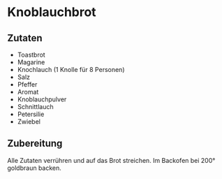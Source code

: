 Knoblauchbrot
=============

Zutaten
-------
* Toastbrot
* Magarine
* Knochlauch (1 Knolle für 8 Personen)
* Salz
* Pfeffer
* Aromat
* Knoblauchpulver
* Schnittlauch
* Petersilie
* Zwiebel

Zubereitung
-----------
Alle Zutaten verrühren und auf das Brot streichen. Im Backofen bei 200° goldbraun backen. 